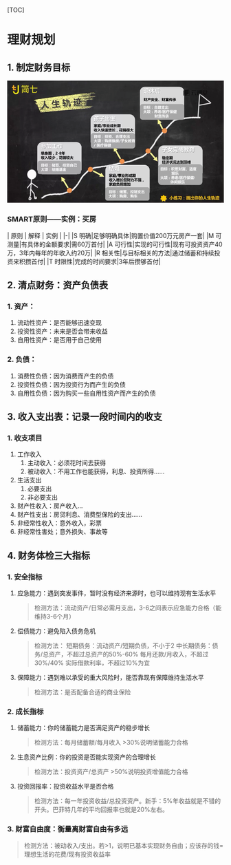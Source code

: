[TOC]
# 理财规划
## 1. 制定财务目标
![](./media/2.png)
 
### SMART原则——实例：买房

| 原则 | 解释 | 实例 |
|-|
|S 明确|足够明确具体|购置价值200万元房产一套|
|M 可测量|有具体的金额要求|需60万首付|
|A 可行性|实现的可行性|现有可投资资产40万，3年内每年的年收入约20万|
|R 相关性|与目标相关的方法|通过储蓄和持续投资来积攒首付|
|T 时限性|完成的时间要求|3年后攒够首付|

## 2. 清点财务：资产负债表
### 1. 资产：
1. 流动性资产：是否能够迅速变现
2. 投资性资产：未来是否会带来收益
3. 自用性资产：是否用于自己使用

### 2. 负债：
1. 消费性负债：因为消费而产生的负债
2. 投资性负债：因为投资行为而产生的负债
3. 自用性负债：因为购买一些自用性资产而产生的负债


## 3. 收入支出表：记录一段时间内的收支
### 1. 收支项目
1. 工作收入
    1. 主动收入：必须花时间去获得
    2. 被动收入：不用工作也能获得，利息、投资所得……
2. 生活支出
    1. 必要支出
    2. 非必要支出
3. 财产性收入：房产收入…
4. 财产性支出：房贷利息、消费型保险的支出……
5. 非经常性收入：意外收入，彩票
6. 非经常性害处；意外损失、事故等

  
## 4. 财务体检三大指标
### 1. 安全指标
1. 应急能力：遇到突发事件，暂时没有经济来源时，也可以维持现有生活水平
    > 检测方法：流动资产/日常必需月支出，3-6之间表示应急能力合格（能维持3-6个月）

2. 偿债能力：避免陷入债务危机
    > 检测方法：
    短期债务：流动资产/短期负债，不小于2
    中长期债务：债务/总资产，不超过总资产的50%-60%
    每月还款/月收入，不超过30%/40%
    实际借款利率，不超过10%为宜

3. 保障能力：遇到难以承受的重大风险时，能否靠现有保障维持生活水平
    > 检测方法：是否配备合适的商业保险

### 2. 成长指标
1. 储蓄能力：你的储蓄能力是否满足资产的稳步增长  
    > 检测方法：每月储蓄额/每月收入 >30%说明储蓄能力合格

2. 生息资产比例：你的投资是否能实现资产的合理增长  
    > 检测方法：投资资产/总资产 >50%说明投资增值能力合格  
    
3. 投资回报率：投资收益水平是否合格
    > 检测方法：每一年投资收益/总投资资产。新手：5%年收益就是不错的开头。巴菲特几年的平均回报率也就是20%左右。

### 3. 财富自由度：衡量离财富自由有多远
> 检测方法：被动收入/支出。若>1，说明已基本实现财务自由；应该存的钱=理想生活的花费/现有投资收益率

